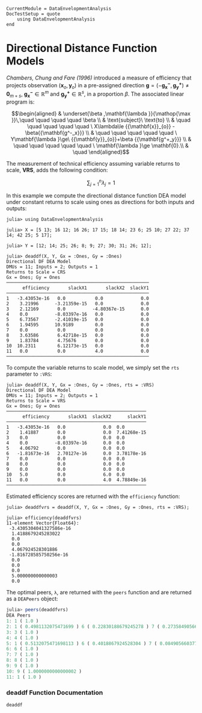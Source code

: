 ```@meta
CurrentModule = DataEnvelopmentAnalysis
DocTestSetup = quote
    using DataEnvelopmentAnalysis
end
```

# Directional Distance Function Models

*Chambers, Chung and Fare (1996)* introduced a measure of efficiency that projects observation $\left( {{\mathbf{x}_o,\mathbf{y}_{o}}} \right)$
in a pre-assigned  direction  $\mathbf{g}= {\left({-{\mathbf{g_{x}^-},\mathbf{g^{+}_y}}} \right)\neq\mathbf{0}_{m+s}}$, $\mathbf{g^{-}_{x}}\mathbb{\in R}^m$ and  $\mathbf{g^{+}_{y}}\mathbb{\in R}^s$, in a proportion $\beta$. The associated linear program is:

```math
\begin{aligned}
 & \underset{\beta ,\mathbf{\lambda }}{\mathop{\max }}\,\quad \quad \quad \quad \beta  \\
 & \text{subject}\ \text{to} \\
 & \quad \quad \quad \quad \quad \ X\lambda\le {{\mathbf{x}}_{o}} -\beta{{\mathbf{g^-_x}}} \\
 & \quad \quad \quad \quad \quad \  Y\mathbf{\lambda }\ge\ {{\mathbf{y}}_{o}}+\beta {{\mathbf{g^+_y}}}  \\
 & \quad \quad \quad \quad \quad \ \mathbf{\lambda }\ge \mathbf{0}.\\  & \quad 
\end{aligned}
```

The measurement of technical efficiency assuming variable returns to scale, **VRS**, adds the following condition:
```math
\sum\nolimits_{j=1}^{n}\lambda_j=1
```

In this example we compute the directional distance function DEA model under constant returns to scale using ones as directions for both inputs and outputs:
```jldoctest 1
julia> using DataEnvelopmentAnalysis

julia> X = [5 13; 16 12; 16 26; 17 15; 18 14; 23 6; 25 10; 27 22; 37 14; 42 25; 5 17];

julia> Y = [12; 14; 25; 26; 8; 9; 27; 30; 31; 26; 12];

julia> deaddf(X, Y, Gx = :Ones, Gy = :Ones)
Directional DF DEA Model 
DMUs = 11; Inputs = 2; Outputs = 1
Returns to Scale = CRS
Gx = Ones; Gy = Ones
─────────────────────────────────────────────────────
      efficiency       slackX1       slackX2  slackY1
─────────────────────────────────────────────────────
1   -3.43053e-16   0.0           0.0              0.0
2    3.21996      -3.21359e-15   0.0              0.0
3    2.12169       0.0          -4.80367e-15      0.0
4    0.0          -8.03397e-16   0.0              0.0
5    6.73567      -2.41019e-15   0.0              0.0
6    1.94595      10.9189        0.0              0.0
7    0.0           0.0           0.0              0.0
8    3.63586       6.42718e-15   0.0              0.0
9    1.83784       4.75676       0.0              0.0
10  10.2311        6.12173e-15   0.0              0.0
11   0.0           0.0           4.0              0.0
─────────────────────────────────────────────────────
```

To compute the variable returns to scale model, we simply set the `rts` parameter to `:VRS`:
```jldoctest 1
julia> deaddf(X, Y, Gx = :Ones, Gy = :Ones, rts = :VRS)
Directional DF DEA Model 
DMUs = 11; Inputs = 2; Outputs = 1
Returns to Scale = VRS
Gx = Ones; Gy = Ones
────────────────────────────────────────────────────
      efficiency       slackX1  slackX2      slackY1
────────────────────────────────────────────────────
1   -3.43053e-16   0.0              0.0  0.0
2    1.41887       0.0              0.0  7.41268e-15
3    0.0           0.0              0.0  0.0
4    0.0          -8.03397e-16      0.0  0.0
5    4.06792       0.0              0.0  0.0
6   -1.81673e-16   2.70127e-16      0.0  3.78178e-16
7    0.0           0.0              0.0  0.0
8    0.0           0.0              0.0  0.0
9    0.0           0.0              0.0  0.0
10   5.0           0.0              6.0  0.0
11   0.0           0.0              4.0  4.78849e-16
────────────────────────────────────────────────────
```

Estimated efficiency scores are returned with the `efficiency` function:
```jldoctest 1
julia> deaddfvrs = deaddf(X, Y, Gx = :Ones, Gy = :Ones, rts = :VRS);

julia> efficiency(deaddfvrs)
11-element Vector{Float64}:
 -3.4305304041327586e-16
  1.4188679245283022
  0.0
  0.0
  4.067924528301886
 -1.816728585750256e-16
  0.0
  0.0
  0.0
  5.000000000000003
  0.0
```

The optimal peers, ``λ``, are returned with the `peers` function and are returned as a `DEAPeers` object:
```julia
julia> peers(deaddfvrs)
DEA Peers
1: 1 ( 1.0 ) 
2: 1 ( 0.4981132075471699 ) 6 ( 0.22830188679245278 ) 7 ( 0.2735849056603774 ) 
3: 3 ( 1.0 ) 
4: 4 ( 1.0 ) 
5: 1 ( 0.5132075471698113 ) 6 ( 0.4018867924528304 ) 7 ( 0.08490566037735842 ) 
6: 6 ( 1.0 ) 
7: 7 ( 1.0 ) 
8: 8 ( 1.0 ) 
9: 9 ( 1.0 ) 
10: 9 ( 1.0000000000000002 ) 
11: 1 ( 1.0 ) 
```
### deaddf Function Documentation

```@docs
deaddf
```
